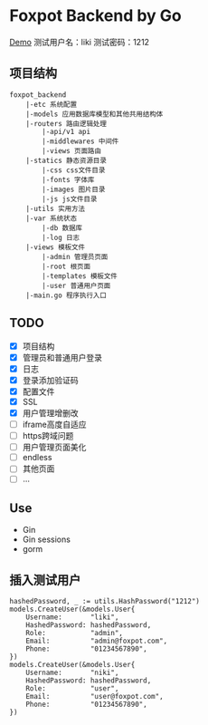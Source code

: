 # Foxpot Backend by Go
[Demo](http://39.105.107.164:61280)
测试用户名：liki
测试密码：1212
## 项目结构
```
foxpot_backend
    |-etc 系统配置
    |-models 应用数据库模型和其他共用结构体
    |-routers 路由逻辑处理
        |-api/v1 api
        |-middlewares 中间件
        |-views 页面路由
    |-statics 静态资源目录
        |-css css文件目录
        |-fonts 字体库
        |-images 图片目录
        |-js js文件目录
    |-utils 实用方法
    |-var 系统状态
        |-db 数据库
        |-log 日志
    |-views 模板文件
        |-admin 管理员页面
        |-root 根页面
        |-templates 模板文件
        |-user 普通用户页面
    |-main.go 程序执行入口
```

## TODO

- [x] 项目结构
- [x] 管理员和普通用户登录
- [x] 日志
- [x] 登录添加验证码
- [x] 配置文件
- [x] SSL
- [x] 用户管理增删改
- [ ] iframe高度自适应
- [ ] https跨域问题
- [ ] 用户管理页面美化
- [ ] endless
- [ ] 其他页面
- [ ] ... 

## Use

- Gin
- Gin sessions
- gorm

## 插入测试用户
```
hashedPassword, _ := utils.HashPassword("1212")
models.CreateUser(&models.User{
	Username:       "liki",
	HashedPassword: hashedPassword,
	Role:           "admin",
	Email:          "admin@foxpot.com",
	Phone:          "01234567890",
})
models.CreateUser(&models.User{
	Username:       "niki",
	HashedPassword: hashedPassword,
	Role:           "user",
	Email:          "user@foxpot.com",
	Phone:          "01234567890",
})
```